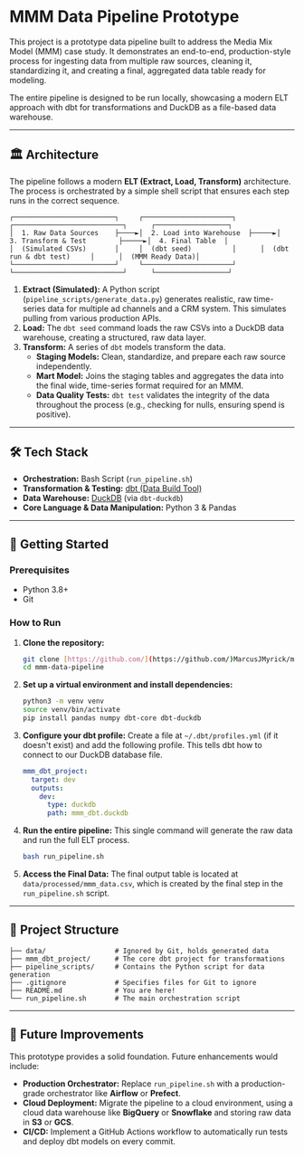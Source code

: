 # MMM Data Pipeline Prototype

This project is a prototype data pipeline built to address the Media Mix Model (MMM) case study. It demonstrates an end-to-end, production-style process for ingesting data from multiple raw sources, cleaning it, standardizing it, and creating a final, aggregated data table ready for modeling.

The entire pipeline is designed to be run locally, showcasing a modern ELT approach with dbt for transformations and DuckDB as a file-based data warehouse.

---

## 🏛️ Architecture

The pipeline follows a modern **ELT (Extract, Load, Transform)** architecture. The process is orchestrated by a simple shell script that ensures each step runs in the correct sequence.

```
┌─────────────────────────┐     ┌──────────────────────┐      ┌───────────────────────────┐      ┌──────────────────┐
│  1. Raw Data Sources    ├────►│  2. Load into Warehouse  ├─────►│  3. Transform & Test        ├─────►│  4. Final Table  │
│  (Simulated CSVs)       │     │  (dbt seed)          │      │  (dbt run & dbt test)     │      │  (MMM Ready Data)│
└─────────────────────────┘     └──────────────────────┘      └───────────────────────────┘      └──────────────────┘
```

1.  **Extract (Simulated):** A Python script (`pipeline_scripts/generate_data.py`) generates realistic, raw time-series data for multiple ad channels and a CRM system. This simulates pulling from various production APIs.
2.  **Load:** The `dbt seed` command loads the raw CSVs into a DuckDB data warehouse, creating a structured, raw data layer.
3.  **Transform:** A series of `dbt` models transform the data.
    * **Staging Models:** Clean, standardize, and prepare each raw source independently.
    * **Mart Model:** Joins the staging tables and aggregates the data into the final wide, time-series format required for an MMM.
    * **Data Quality Tests:** `dbt test` validates the integrity of the data throughout the process (e.g., checking for nulls, ensuring spend is positive).

---

## 🛠️ Tech Stack

* **Orchestration:** Bash Script (`run_pipeline.sh`)
* **Transformation & Testing:** [dbt (Data Build Tool)](https://www.getdbt.com/)
* **Data Warehouse:** [DuckDB](https://duckdb.org/) (via `dbt-duckdb`)
* **Core Language & Data Manipulation:** Python 3 & Pandas

---

## 🚀 Getting Started

### Prerequisites

* Python 3.8+
* Git

### How to Run

1.  **Clone the repository:**
    ```bash
    git clone [https://github.com/](https://github.com/)MarcusJMyrick/mmm-data-pipeline.git
    cd mmm-data-pipeline
    ```

2.  **Set up a virtual environment and install dependencies:**
    ```bash
    python3 -m venv venv
    source venv/bin/activate
    pip install pandas numpy dbt-core dbt-duckdb
    ```

3.  **Configure your dbt profile:**
    Create a file at `~/.dbt/profiles.yml` (if it doesn't exist) and add the following profile. This tells dbt how to connect to our DuckDB database file.
    ```yaml
    mmm_dbt_project:
      target: dev
      outputs:
        dev:
          type: duckdb
          path: mmm_dbt.duckdb
    ```

4.  **Run the entire pipeline:**
    This single command will generate the raw data and run the full ELT process.
    ```bash
    bash run_pipeline.sh
    ```

5.  **Access the Final Data:**
    The final output table is located at `data/processed/mmm_data.csv`, which is created by the final step in the `run_pipeline.sh` script.

---

## 📂 Project Structure

```
├── data/                 # Ignored by Git, holds generated data
├── mmm_dbt_project/      # The core dbt project for transformations
├── pipeline_scripts/     # Contains the Python script for data generation
├── .gitignore            # Specifies files for Git to ignore
├── README.md             # You are here!
└── run_pipeline.sh       # The main orchestration script
```

---

## 🔮 Future Improvements

This prototype provides a solid foundation. Future enhancements would include:

* **Production Orchestrator:** Replace `run_pipeline.sh` with a production-grade orchestrator like **Airflow** or **Prefect**.
* **Cloud Deployment:** Migrate the pipeline to a cloud environment, using a cloud data warehouse like **BigQuery** or **Snowflake** and storing raw data in **S3** or **GCS**.
* **CI/CD:** Implement a GitHub Actions workflow to automatically run tests and deploy dbt models on every commit.
